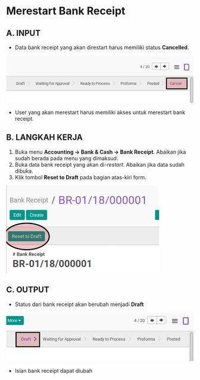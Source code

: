 # Merestart Bank Receipt

## A. INPUT

* Data bank receipt yang akan direstart harus memiliki status **Cancelled**.

![](../../img/bank-receipt/status-cancel.png)

* User yang akan merestart harus memiliki akses untuk merestart bank receipt.

## B. LANGKAH KERJA

1. Buka menu **Accounting -> Bank & Cash -> Bank Receipt**. Abaikan jika sudah berada
pada menu yang dimaksud.
2. Buka data bank receipt yang akan di-*restart*. Abaikan jika data sudah dibuka.
3. Klik tombol **Reset to Draft** pada bagian atas-kiri form.

![](../../img/bank-receipt/tombol-restart.png)

## C. OUTPUT

* Status dari bank receipt akan berubah menjadi **Draft**

![](../../img/bank-receipt/status-draft.png)

* Isian bank receipt dapat diubah
